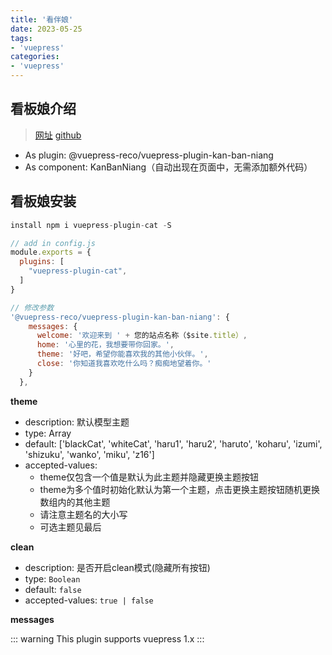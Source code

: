 ```yaml
---
title: '看伴娘'
date: 2023-05-25
tags:
- 'vuepress'
categories:
- 'vuepress'
---
```


## 看板娘介绍
> [网址](http://v1.vuepress-reco.recoluan.com/views/plugins/kanbanniang.html)
> [github](https://github.com/QiShaoXuan/vuepress-plugin-cat)

- As plugin: @vuepress-reco/vuepress-plugin-kan-ban-niang
- As component: KanBanNiang（自动出现在页面中，无需添加额外代码）

<!-- more -->

## 看板娘安装

```javascript
install npm i vuepress-plugin-cat -S

// add in config.js
module.exports = {
  plugins: [
    "vuepress-plugin-cat",
  ]
}
```

```javascript
// 修改参数
'@vuepress-reco/vuepress-plugin-kan-ban-niang': {
    messages: {
      welcome: '欢迎来到 ' + 您的站点名称（$site.title）,
      home: '心里的花，我想要带你回家。',
      theme: '好吧，希望你能喜欢我的其他小伙伴。',
      close: '你知道我喜欢吃什么吗？痴痴地望着你。'
    }
  },
```

**theme**

- description: 默认模型主题
- type: Array
- default: ['blackCat', 'whiteCat', 'haru1', 'haru2', 'haruto', 'koharu', 'izumi', 'shizuku', 'wanko', 'miku', 'z16']
- accepted-values:
  - theme仅包含一个值是默认为此主题并隐藏更换主题按钮
  - theme为多个值时初始化默认为第一个主题，点击更换主题按钮随机更换数组内的其他主题
  - 请注意主题名的大小写
  - 可选主题见最后

**clean**

- description: 是否开启clean模式(隐藏所有按钮)
- type: `Boolean`
- default: `false`
- accepted-values: `true | false`

**messages**



::: warning
This plugin supports vuepress 1.x
:::


